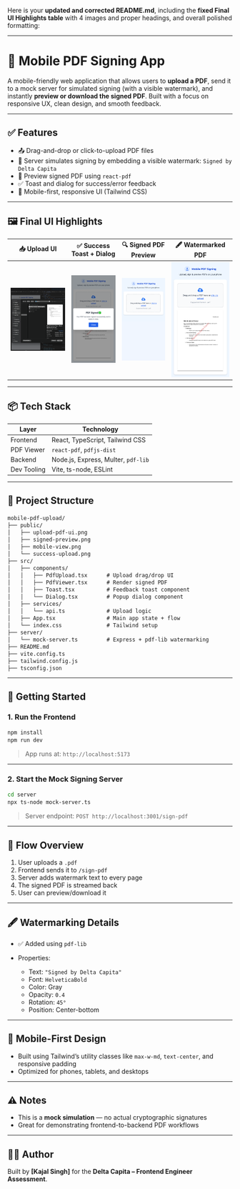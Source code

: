 Here is your **updated and corrected README.md**, including the **fixed Final UI Highlights table** with 4 images and proper headings, and overall polished formatting:

---

# 📄 Mobile PDF Signing App

A mobile-friendly web application that allows users to **upload a PDF**, send it to a mock server for simulated signing (with a visible watermark), and instantly **preview or download the signed PDF**.
Built with a focus on responsive UX, clean design, and smooth feedback.

---

## ✅ Features

* 📤 Drag-and-drop or click-to-upload PDF files
* 🔐 Server simulates signing by embedding a visible watermark: `Signed by Delta Capita`
* 👀 Preview signed PDF using `react-pdf`
* ✅ Toast and dialog for success/error feedback
* 📱 Mobile-first, responsive UI (Tailwind CSS)

---

## 🖼️ Final UI Highlights

| 📥 Upload UI                             | ✅ Success Toast + Dialog                      | 🔍 Signed PDF Preview                    | 🖋️ Watermarked PDF                            |
| ---------------------------------------- | --------------------------------------------- | ---------------------------------------- | ---------------------------------------------- |
| ![Upload UI](./public/upload-pdf-ui.png) | ![Success Toast](./public/success-upload.png) | ![Preview PDF](./public/mobile-view.png) | ![Signed Preview](./public/signed-preview.png) |

---

## 📦 Tech Stack

| Layer       | Technology                          |
| ----------- | ----------------------------------- |
| Frontend    | React, TypeScript, Tailwind CSS     |
| PDF Viewer  | `react-pdf`, `pdfjs-dist`           |
| Backend     | Node.js, Express, Multer, `pdf-lib` |
| Dev Tooling | Vite, ts-node, ESLint               |

---

## 🧱 Project Structure

```
mobile-pdf-upload/
├── public/
│   ├── upload-pdf-ui.png
│   ├── signed-preview.png
│   ├── mobile-view.png
│   └── success-upload.png
├── src/
│   ├── components/
│   │   ├── PdfUpload.tsx      # Upload drag/drop UI
│   │   ├── PdfViewer.tsx      # Render signed PDF
│   │   ├── Toast.tsx          # Feedback toast component
│   │   └── Dialog.tsx         # Popup dialog component
│   ├── services/
│   │   └── api.ts             # Upload logic
│   ├── App.tsx                # Main app state + flow
│   └── index.css              # Tailwind setup
├── server/
│   └── mock-server.ts         # Express + pdf-lib watermarking
├── README.md
├── vite.config.ts
├── tailwind.config.js
├── tsconfig.json
```

---

## 🚀 Getting Started

### 1. Run the Frontend

```bash
npm install
npm run dev
```

> App runs at: `http://localhost:5173`

---

### 2. Start the Mock Signing Server

```bash
cd server
npx ts-node mock-server.ts
```

> Server endpoint: `POST http://localhost:3001/sign-pdf`

---

## 🧪 Flow Overview

1. User uploads a `.pdf`
2. Frontend sends it to `/sign-pdf`
3. Server adds watermark text to every page
4. The signed PDF is streamed back
5. User can preview/download it

---

## 🖋️ Watermarking Details

* ✅ Added using `pdf-lib`
* Properties:

  * Text: `"Signed by Delta Capita"`
  * Font: `HelveticaBold`
  * Color: Gray
  * Opacity: `0.4`
  * Rotation: `45°`
  * Position: Center-bottom

---

## 📱 Mobile-First Design

* Built using Tailwind’s utility classes like `max-w-md`, `text-center`, and responsive padding
* Optimized for phones, tablets, and desktops

---

## ⚠️ Notes

* This is a **mock simulation** — no actual cryptographic signatures
* Great for demonstrating frontend-to-backend PDF workflows

---

## 👨‍💻 Author

Built by **\[Kajal Singh]** for the **Delta Capita – Frontend Engineer Assessment**.

